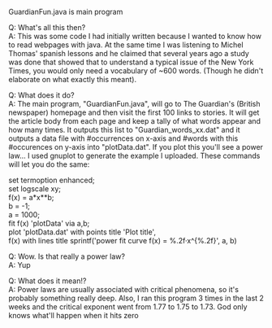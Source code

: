 GuardianFun.java is main program


Q: What's all this then?  
A: This was some code I had initially written because I wanted to know how to read webpages with java. At the same time I was listening to Michel Thomas' spanish lessons and he claimed that several years ago a study was done that showed that to understand a typical issue of the New York Times, you would only need a vocabulary of ~600 words. (Though he didn't elaborate on what exactly this meant).


Q: What does it do?  
A: The main program, "GuardianFun.java", will go to The Guardian's (British newspaper) homepage and then visit the first 100 links to stories. It will get the article body from each page and keep a tally of what words appear and how many times. It outputs this list to "Guardian_words_xx.dat" and it outputs a data file with #occurrences on x-axis and #words with this #occurences on y-axis into "plotData.dat".
If you plot this you'll see a power law... I used gnuplot to generate the example I uploaded. These commands will let you do the same:

set termoption enhanced;  
set logscale xy;  
f(x) = a*x**b;  
b = -1;  
a = 1000;  
fit f(x) 'plotData' via a,b;  
plot 'plotData.dat' with points title 'Plot title', \
     f(x) with lines title sprintf('power fit curve f(x) = %.2f·x^{%.2f}', a, b)
     
     

Q: Wow. Is that really a power law?  
A: Yup


Q: What does it mean!?  
A: Power laws are usually associated with critical phenomena, so it's probably something really deep. Also, I ran this program 3 times in the last 2 weeks and the critical exponent went from 1.77 to 1.75 to 1.73. God only knows what'll happen when it hits zero


